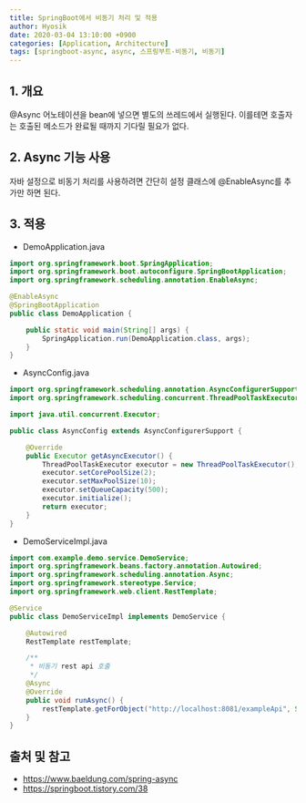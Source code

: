 ```yaml
---
title: SpringBoot에서 비동기 처리 및 적용
author: Hyosik
date: 2020-03-04 13:10:00 +0900
categories: [Application, Architecture]
tags: [springboot-async, async, 스프링부트-비동기, 비동기]
---
```


## 1. 개요
@Async 어노테이션을 bean에 넣으면 별도의 쓰레드에서 실행된다. 이를테면 호출자는 호출된 메소드가 완료될 때까지 기다릴 필요가 없다.

## 2. Async 기능 사용
자바 설정으로 비동기 처리를 사용하려면 간단히 설정 클래스에 @EnableAsync를 추가만 하면 된다.

## 3. 적용

* DemoApplication.java

```java
import org.springframework.boot.SpringApplication;
import org.springframework.boot.autoconfigure.SpringBootApplication;
import org.springframework.scheduling.annotation.EnableAsync;

@EnableAsync
@SpringBootApplication
public class DemoApplication {

    public static void main(String[] args) {
        SpringApplication.run(DemoApplication.class, args);
    }
}
```

* AsyncConfig.java

```java
import org.springframework.scheduling.annotation.AsyncConfigurerSupport;
import org.springframework.scheduling.concurrent.ThreadPoolTaskExecutor;

import java.util.concurrent.Executor;

public class AsyncConfig extends AsyncConfigurerSupport {

    @Override
    public Executor getAsyncExecutor() {
        ThreadPoolTaskExecutor executor = new ThreadPoolTaskExecutor();
        executor.setCorePoolSize(2);
        executor.setMaxPoolSize(10);
        executor.setQueueCapacity(500);
        executor.initialize();
        return executor;
    }
}
```

* DemoServiceImpl.java

```java
import com.example.demo.service.DemoService;
import org.springframework.beans.factory.annotation.Autowired;
import org.springframework.scheduling.annotation.Async;
import org.springframework.stereotype.Service;
import org.springframework.web.client.RestTemplate;

@Service
public class DemoServiceImpl implements DemoService {

    @Autowired
    RestTemplate restTemplate;

    /**
     * 비동기 rest api 호출
     */
    @Async
    @Override
    public void runAsync() {
        restTemplate.getForObject("http://localhost:8081/exampleApi", String.class);
    }
}
```

## 출처 및 참고
* <https://www.baeldung.com/spring-async>
* <https://springboot.tistory.com/38>
